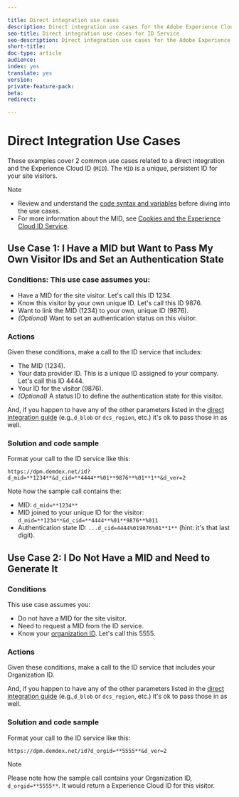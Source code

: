 ```yaml
---

title: Direct integration use cases
description: Direct integration use cases for the Adobe Experience Cloud ID Service
seo-title: Direct integration use cases for ID Service
seo-description: Direct integration use cases for the Adobe Experience Cloud ID Service
short-title: 
doc-type: article
audience: 
index: yes
translate: yes
version:
private-feature-pack:
beta:
redirect:

---
```


# Direct Integration Use Cases

These examples cover 2 common use cases related to a direct integration and the Experience Cloud ID \(`MID`\). The `MID` is a unique, persistent ID for your site visitors.

>[!NOTE] 
>+ Review and understand the [code syntax and variables](implementation-other-direct-integration.md) before diving into the use cases.
>+ For more information about the MID, see [Cookies and the Experience Cloud ID Service](../../getting-started/getting-started-cookies.md).

## Use Case 1: I Have a MID but Want to Pass My Own Visitor IDs and Set an Authentication State

### Conditions: This use case assumes you:

+ Have a MID for the site visitor. Let's call this ID 1234.
+ Know this visitor by your own unique ID. Let's call this ID 9876.
+ Want to link the MID \(1234\) to your own, unique ID \(9876\).
+ *\(Optional\)* Want to set an authentication status on this visitor.

### Actions

Given these conditions, make a call to the ID service that includes:

+ The MID \(1234\).
+ Your data provider ID. This is a unique ID assigned to your company. Let's call this ID 4444.
+ Your ID for the visitor \(9876\).
+ *\(Optional\)* A status ID to define the authentication state for this visitor.

And, if you happen to have any of the other parameters listed in the [direct integration guide](mcvid-direct-integration.html#) \(e.g.,`d_blob` or `dcs_region`, etc.\) it's ok to pass those in as well.

### Solution and code sample

Format your call to the ID service like this:

  `https://dpm.demdex.net/id?d_mid=**1234**&d_cid=**4444**%01**9876**%01**1**&d_ver=2` 

Note how the sample call contains the:

+ MID: `d_mid=**1234**` 
+ MID joined to your unique ID for the visitor: `d_mid=**1234**&d_cid=**4444**%01**9876**%011` 
+ Authentication state ID: `...d_cid=4444%019876%01**1**` \(hint: it's that last digit\).

## Use Case 2: I Do Not Have a MID and Need to Generate It

### Conditions 
This use case assumes you:

+ Do not have a MID for the site visitor.
+ Need to request a MID from the ID service.
+ Know your [organization ID](mcvid-requirements.html#section_A02F537129A64FFBB690D5738D360C26). Let's call this 5555.

### Actions

Given these conditions, make a call to the ID service that includes your Organization ID.

And, if you happen to have any of the other parameters listed in the [direct integration guide](mcvid-direct-integration.html#) \(e.g.,`d_blob` or `dcs_region`, etc.\) it's ok to pass those in as well.

### Solution and code sample

Format your call to the ID service like this:

`https://dpm.demdex.net/id?d_orgid=**5555**&d_ver=2` 

>[!NOTE]
>Please note how the sample call contains your Organization ID, `d_orgid=**5555**`. It would return a Experience Cloud ID for this visitor.
